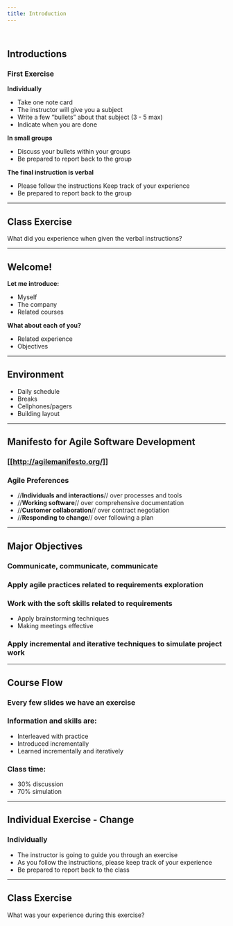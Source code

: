 ```yaml
---
title: Introduction
---
```

```
   
```
## Introductions
### First Exercise
**Individually**
* Take one note card
* The instructor will give you a subject
* Write a few “bullets” about that subject (3 - 5 max)
* Indicate when you are done

**In small groups**
* Discuss your bullets within your groups
* Be prepared to report back to the group

**The final instruction is verbal**
* Please follow the instructions Keep track of your experience
* Be prepared to report back to the group

----
## Class Exercise
What did you experience when given the verbal instructions?

----
## Welcome!
**Let me introduce:**
* Myself
* The company
* Related courses

**What about each of you?**
* Related experience
* Objectives

----
## Environment
* Daily schedule
* Breaks
* Cellphones/pagers
* Building layout

----
## Manifesto for Agile Software Development
### [[http://agilemanifesto.org/]]

### Agile Preferences
* //**Individuals and interactions**// over processes and tools
* //**Working software**// over comprehensive documentation
* //**Customer collaboration**// over contract negotiation
* //**Responding to change**// over following a plan 

----
## Major Objectives
### Communicate, communicate, communicate

### Apply agile practices related to requirements exploration

### Work with the soft skills related to requirements
* Apply brainstorming techniques
* Making meetings effective

### Apply incremental and iterative techniques to simulate project work

----
## Course Flow
### Every few slides we have an exercise

### Information and skills are:
* Interleaved with practice
* Introduced incrementally
* Learned incrementally and iteratively

### Class time:
* 30% discussion
* 70% simulation

----
## Individual Exercise - Change
### Individually
* The instructor is going to guide you through an exercise 
* As you follow the instructions, please keep track of your experience
* Be prepared to report back to the class

----
## Class Exercise
What was your experience during this exercise?

 